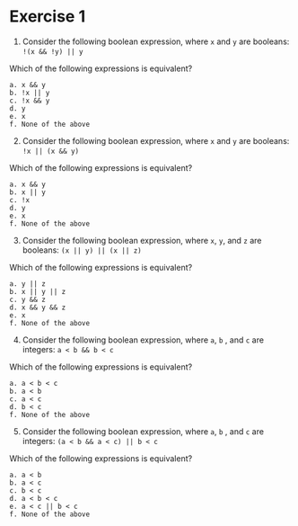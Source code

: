 # Exercise 1

1. Consider the following boolean expression, where `x` and `y` are booleans:
```!(x && !y) || y```

Which of the following expressions is equivalent?
```
a. x && y
b. !x || y
c. !x && y
d. y
e. x
f. None of the above
```

2. Consider the following boolean expression, where `x` and `y` are booleans:
```!x || (x && y)```

Which of the following expressions is equivalent?
```
a. x && y
b. x || y
c. !x
d. y
e. x
f. None of the above
```

3. Consider the following boolean expression, where `x`, `y`, and `z` are booleans:
```(x || y) || (x || z)```

Which of the following expressions is equivalent?
```
a. y || z
b. x || y || z
c. y && z
d. x && y && z
e. x
f. None of the above
```

4. Consider the following boolean expression, where `a`, `b` , and `c` are integers:
```a < b && b < c```

Which of the following expressions is equivalent?
```
a. a < b < c
b. a < b
c. a < c
d. b < c
f. None of the above
```

5. Consider the following boolean expression, where `a`, `b` , and `c` are integers:
```(a < b && a < c) || b < c```

Which of the following expressions is equivalent?
```
a. a < b
b. a < c
c. b < c
d. a < b < c
e. a < c || b < c
f. None of the above
```